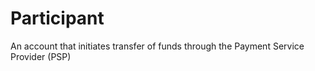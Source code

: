 # Participant

An account that initiates transfer of funds through the Payment Service Provider (PSP)

